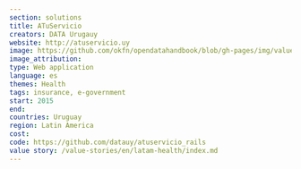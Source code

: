```yaml
---
section: solutions
title: ATuServicio
creators: DATA Urugauy 
website: http://atuservicio.uy
image: https://github.com/okfn/opendatahandbook/blob/gh-pages/img/value-stories/atuservicio.png?raw=true
image_attribution:
type: Web application
language: es
themes: Health
tags: insurance, e-government 
start: 2015
end: 
countries: Uruguay
region: Latin America
cost: 
code: https://github.com/datauy/atuservicio_rails
value story: /value-stories/en/latam-health/index.md
---
```

